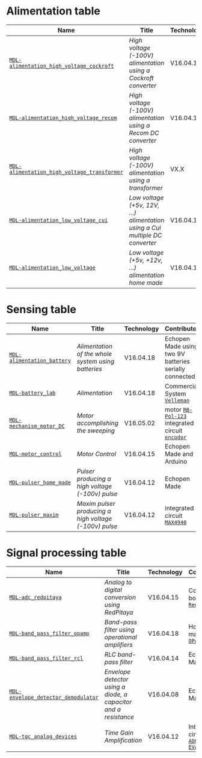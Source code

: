 # Alimentation table
| Name | Title | Technology | Contributor | Functions |
|------|-------|------------|-------------|-----------|
|[`MDL-alimentation_high_voltage_cockroft`](../../modules/MDL-alimentation_high_voltage_cockroft "High voltage (-100V) alimentation using a Cockroft converter")|_High voltage (-100V) alimentation using a Cockroft converter_|V16.04.11|Echopen Made|[`Jerome`](../../contributors/CTB-jerome) [`Gerard`](../../contributors/CTB-gerard)|[`FCT-sensing_emitting`](../../functions/FCT-sensing_emitting)|###|
|[`MDL-alimentation_high_voltage_recom`](../../modules/MDL-alimentation_high_voltage_recom "High voltage (-100V) alimentation using a Recom DC converter")|_High voltage (-100V) alimentation using a Recom DC converter_|V16.04.18|integrated circuit [`R05-100B`](http://www.digikey.fr/product-detail/fr/recom-power/R05-100B/945-2051-5-ND/3776798)|###|[`FCT-sensing_emitting`](../../functions/FCT-sensing_emitting)|###|
|[`MDL-alimentation_high_voltage_transformer`](../../modules/MDL-alimentation_high_voltage_transformer "High voltage (-100V) alimentation using a transformer")|_High voltage (-100V) alimentation using a transformer_|VX.X|hand made|###|[`FCT-sensing_emitting`](../../functions/FCT-sensing_emitting)|###|
|[`MDL-alimentation_low_voltage_cui`](../../modules/MDL-alimentation_low_voltage_cui "Low voltage (+5v, 12V, ...) alimentation using a Cui multiple DC converter")|_Low voltage (+5v, 12V, ...) alimentation using a Cui multiple DC converter_|V16.04.18|integrated circuit [`PYB30-Q24`](http://www.cui.com/product/resource/pyb30-u.pdf)|###|[`FCT-sensing`](../../functions/FCT-sensing) [`FCT-signal_processing`](../../functions/FCT-signal_processing)|###|
|[`MDL-alimentation_low_voltage`](../../modules/MDL-alimentation_low_voltage "Low voltage (+5v, +12v, ...) alimentation home made")|_Low voltage (+5v, +12v, ...) alimentation home made_|V16.04.11|Echopen Made|[`Jerome`](../../contributors/CTB-jerome) [`Gerard `](../../contributors/CTB-gerard)|[`FCT-sensing`](../../functions/FCT-sensing) [`FCT-signal_processing`](../../functions/FCT-signal_processing)|###|

# Sensing table
| Name | Title | Technology | Contributor | Functions |
|------|-------|------------|-------------|-----------|
|[`MDL-alimentation_battery`](../../modules/MDL-alimentation_battery "Alimentation of the whole system using batteries")|_Alimentation of the whole system using batteries_|V16.04.18|Echopen Made using two 9V batteries serially connected|###|[`FCT-sensing`](../../functions/FCT-sensing) [`FCT-user_interfacing`](../../functions/FCT-user_interfacing)|###|
|[`MDL-battery_lab`](../../modules/MDL-battery_lab "Alimentation")|_Alimentation_|V16.04.18|Commercial System [`Velleman`](http://www.velleman.eu/products/view/?country=fr&lang=fr&id=417650)|###|[`FCT-sensing`](../../functions/FCT-sensing) [`FCT-user_interfacing`](../../functions/FCT-user_interfacing)|###|
|[`MDL-mechanism_motor_DC`](../../modules/MDL-mechanism_motor_DC "Motor accomplishing the sweeping")|_Motor accomplishing the sweeping_|V16.05.02|motor [`RB-Pol-123`](http://www.robotshop.com/media/files/pdf/datasheet-1442.pdf) integrated circuit [`encodor`](http://www.robotshop.com/ca/fr/moteur-12v-engrenage-191-avec-encodeur-64-cpr.html)|[`Jerome`](../../contributors/CTB-jerome)|[`FCT-sensing_sweeping`](../../functions/FCT-sensing_sweeping)|###|
|[`MDL-motor_control`](../../modules/MDL-motor_control "Motor Control")|_Motor Control_|V16.04.15|Echopen Made and Arduino|###|[`FCT-sensing_sweeping`](../../functions/FCT-sensing_sweeping)|###|
|[`MDL-pulser_home_made`](../../modules/MDL-pulser_home_made "Pulser producing a high voltage (-100v) pulse")|_Pulser producing a high voltage (-100v) pulse_|V16.04.12|Echopen Made|###|[`FCT-sensing_emitting`](../../functions/FCT-sensing_emitting)|###|
|[`MDL-pulser_maxim`](../../modules/MDL-pulser_maxim "Maxim pulser producing a high voltage (-100v) pulse")|_Maxim pulser producing a high voltage (-100v) pulse_|V16.04.12|integrated circuit [`MAX4940`](http://www.mouser.com/ds/2/256/MAX4940EVKIT-MAX4940MB-477818.pdf)|###|[`FCT-sensing_emitting`](../../functions/FCT-sensing_emitting)|###|
# Signal processing table
| Name | Title | Technology | Contributor | Functions |
|------|-------|------------|-------------|-----------|
|[`MDL-adc_redpitaya`](../../modules/MDL-adc_redpitaya "Analog to digital conversion using RedPitaya")|_Analog to digital conversion using RedPitaya_|V16.04.15|Commercial board [`RedPitaya`](http://redpitaya.com/)|###|[`FCT-signal_processing_calculating_pixels`](../../functions/FCT-signal_processing_calculating_pixels)|###|
|[`MDL-band_pass_filter_opamp`](../../modules/MDL-band_pass_filter_opamp "Band-pass filter using operational amplifiers")|_Band-pass filter using operational amplifiers_|V16.04.18|Home made using [`OPA625`](http://www.ti.com/product/OPA625)|[`BM`](../../contributors/CTB-BM)|[`FCT-signal_processing_filtering`](../../functions/FCT-signal_processing_filtering)|###|
|[`MDL-band_pass_filter_rcl`](../../modules/MDL-band_pass_filter_rcl "RLC band-pass filter")|_RLC band-pass filter_|V16.04.14|Echopen Made|[`Jerome`](../../contributors/CTB-jerome) [`Michel`](../../contributors/CTB-michel)|[`FCT-signal_processing_filtering`](../../functions/FCT-signal_processing_filtering)|###|
|[`MDL-envelope_detector_demodulator`](../../modules/MDL-envelope_detector_demodulator "Envelope detector using a diode, a capacitor and a resistance")|_Envelope detector using a diode, a capacitor and a resistance_|V16.04.08|Echopen Made|[`Farad`](../../contributors/CTB-Farad)|[`FCT-signal_processing_envelop_detecting`](../../functions/FCT-signal_processing_envelop_detecting)|###|
|[`MDL-tgc_analog_devices`](../../modules/MDL-tgc_analog_devices "Time Gain Amplification")|_Time Gain Amplification_|V16.04.12|Integrated circuit [`AD8331 EVALZ`](http://www.analog.com/media/en/technical-documentation/evaluation-documentation/154207235AD8331EB_a.pdf)|[`BM`](../../contributors/CTB-bm)|[`FCT-signal_processing_amplifying_time_gain_compensation`](../../functions/FCT-signal_processing_amplifying_time_gain_compensation)|###|
